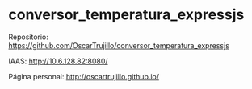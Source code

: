 # conversor_temperatura_expressjs

Repositorio: https://github.com/OscarTrujillo/conversor_temperatura_expressjs

IAAS: http://10.6.128.82:8080/

Página personal: http://oscartrujillo.github.io/﻿
